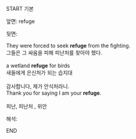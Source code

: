 START
기본

앞면:
refuge


뒷면:
<div>They were forced to seek <strong>refuge</strong> from the fighting. </div><div><div>그들은 그 싸움을 피해 피난처를 찾아야 했다.</div></div><div><br></div><div><div>a wetland <strong>refuge</strong> for birds </div><div><div>새들에게 은신처가 되는 습지대</div></div></div><div><br></div><div><div><div>감사합니다, 제가 안식처라니.</div></div><div><div>Thank you for saying I am your <strong>refuge</strong>.</div></div></div><div><br></div><div>피난,  피난처 , 위안</div>


해석:

END